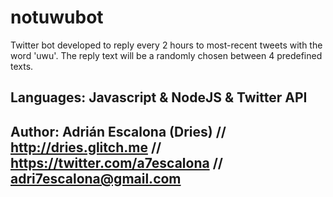 # notuwubot
Twitter bot developed to reply every 2 hours to most-recent tweets with the word 'uwu'. The reply text will be a randomly chosen between 4 predefined texts.

## Languages: Javascript & NodeJS & Twitter API

## Author: Adrián Escalona (Dries) // http://dries.glitch.me // https://twitter.com/a7escalona // adri7escalona@gmail.com
